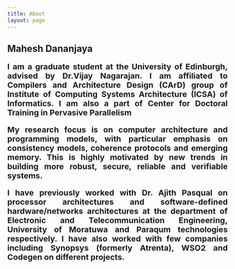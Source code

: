 ```yaml
---
title: About
layout: page
---
```

<h2>Mahesh Dananjaya</h2>

<body>
<font size="4">
<p align="justify"><strong>I am a graduate student at the <a style="text-decoration:none" href="https://www.ed.ac.uk/">University of Edinburgh</a>, advised by <a style="text-decoration:none" href="http://homepages.inf.ed.ac.uk/vnagaraj/">Dr.Vijay Nagarajan</a>. I am affiliated to <a style="text-decoration:none" href="http://www.icsa.informatics.ed.ac.uk/compilers/">Compilers and Architecture Design (CArD)</a> group of <a style="text-decoration:none" href="http://web.inf.ed.ac.uk/icsa/">Institute of Computing Systems Architecture (ICSA)</a> of <a style="text-decoration:none" href="http://www.inf.ed.ac.uk/"> Informatics</a>. I am also a part of Center for Doctoral Training in <a style="text-decoration:none" href="http://web.inf.ed.ac.uk/infweb/student-services/cdt/pervasive-parallelism">Pervasive Parallelism</a></strong></p>


<p align="justify"><strong> My research focus is on computer architecture and programming models, with particular emphasis on <b> consistency models</b>, <b>coherence protocols</b> and <b>emerging memory</b>.  This is highly motivated by new trends in building more robust, secure, reliable and verifiable systems. </strong></p>
 
<p align="justify"><strong>I have previously worked with <a style="text-decoration:none" href="http://www.ent.mrt.ac.lk/~pasqual/">Dr. Ajith Pasqual</a> on processor architectures and software-defined hardware/networks architectures at the department of Electronic and Telecommunication Engineering, University of Moratuwa and Paraqum technologies respectively. I have also worked with few companies including Synopsys (formerly Atrenta), WSO2 and Codegen on different projects. </strong></p>
</font>

<p hidden>I live in Edinburgh, one of the most beautiful cities around the world.
![Profile Image]({{ site.url }}/{{ site.cover }})
</p>

</body>
